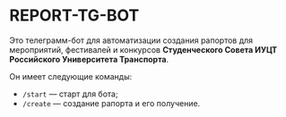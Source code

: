 # REPORT-TG-BOT

Это телеграмм-бот для автоматизации создания рапортов для мероприятий, фестивалей и конкурсов **Студенческого Совета ИУЦТ Российского Университета Транспорта**.

Он имеет следующие команды:
- `/start` — старт для бота;
- `/create` — создание рапорта и его получение.

